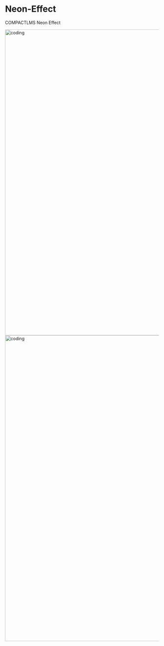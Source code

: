 # Neon-Effect
COMPACTLMS Neon Effect

<img align="center" alt="coding" width="1000" src="https://blogger.googleusercontent.com/img/b/R29vZ2xl/AVvXsEiei34zMZws_lw_bJjrnn0lr6K__acZR9rvlZe_fWSdYxu6hlPxDUhTR1nnFu2FFrK_JqWkEoWfy0YhIjUFwq-Nt6m7pw_188ZoKal8yJ63I6l0i4D1YnN9FgVbFqQ2L3F925KhAqIkKIWbM6hkf2FozJD0REo-gUlaPJLvZOZaanJ1wSBNE6EQjSXOkqWW/s792/lms3.png">

<img align="center" alt="coding" width="1000" src="https://blogger.googleusercontent.com/img/b/R29vZ2xl/AVvXsEjdK39cfDH5KLSEdirjLxko3I0-0Yjbg1YG9-yO09sQuONUKBRRGTSBHEokxGjLY-3UyIfSRxBZKXh1I0KMGr7JJH_UxruKONeqVOA85zuo-dCItG3J5PQ2wMkjeF1PtLIg3Gcq5PtCcnHNWrffrfWgEzQQ3dG5sCQ0zrt5Hzz5aMtSnu2lRdyfRek0CDwp/s800/prog.gif">
